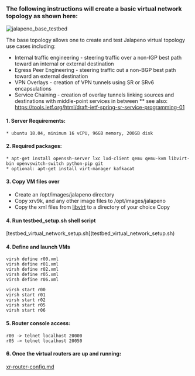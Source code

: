 ### The following instructions will create a basic virtual network topology as shown here:
![jalapeno_base_testbed](https://wwwin-github.cisco.com/spa-ie/jalapeno/blob/brmcdoug/docs/jalapeno_base_testbed.png "jalapeno-base-testbed")

The base topology allows one to create and test Jalapeno virtual topology use cases including:
* Internal traffic engineering - steering traffic over a non-IGP best path toward an internal or external destination
* Egress Peer Engineering - steering traffic out a non-BGP best path toward an external destination
* VPN Overlays - creation of VPN tunnels using SR or SRv6 encapsulations
* Service Chaining - creation of overlay tunnels linking sources and destinations with middle-point services in between
** see also: https://tools.ietf.org/html/draft-ietf-spring-sr-service-programming-01

#### 1. Server Requirements: 
    * ubuntu 18.04, minimum 16 vCPU, 96GB memory, 200GB disk

#### 2. Required packages:
    * apt-get install openssh-server lxc lxd-client qemu qemu-kvm libvirt-bin openvswitch-switch python-pip git
    * optional: apt-get install virt-manager kafkacat

#### 3. Copy VM files over
* Create an /opt/images/jalapeno directory
* Copy xrv9k, and any other image files to /opt/images/jalapeno
* Copy the xml files from [libvirt](libvirt) to a directory of your choice
Copy 

#### 4. Run testbed_setup.sh shell script
[testbed_virtual_network_setup.sh[(testbed_virtual_network_setup.sh)

#### 4. Define and launch VMs
    virsh define r00.xml
    virsh define r01.xml
    virsh define r02.xml
    virsh define r05.xml
    virsh define r06.xml

    virsh start r00
    virsh start r01
    virsh start r02
    virsh start r05
    virsh start r06

#### 5. Router console access:
    r00 -> telnet localhost 20000
    r05 -> telnet localhost 20050

#### 6. Once the virtual routers are up and running:

[xr-router-config.md](xr-router-config.md)
